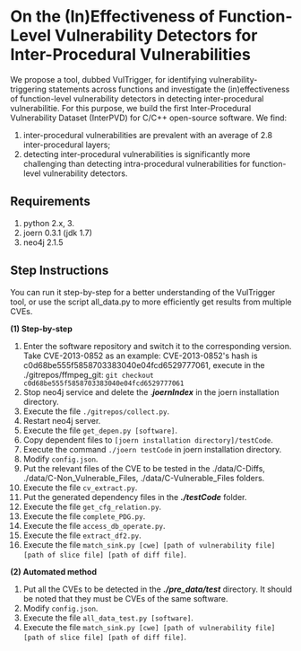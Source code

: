 # On the (In)Effectiveness of Function-Level Vulnerability Detectors for Inter-Procedural Vulnerabilities #

We propose a tool, dubbed VulTrigger, for identifying vulnerability-triggering statements across functions and investigate the (in)effectiveness of function-level vulnerability detectors in detecting inter-procedural vulnerabilitie.  For this purpose, we build the first Inter-Procedural Vulnerability Dataset (InterPVD) for C/C++ open-source software. We find: 
1. inter-procedural vulnerabilities are prevalent with an average of 2.8 inter-procedural layers;
2. detecting inter-procedural vulnerabilities is significantly more challenging than detecting intra-procedural vulnerabilities for function-level vulnerability detectors.

##  Requirements ##
1. python 2.x, 3.
2. joern 0.3.1 (jdk 1.7)
3. neo4j 2.1.5

## Step Instructions ##
You can run it step-by-step for a better understanding of the VulTrigger tool, or use the script all_data.py to more efficiently get results from multiple CVEs.

**(1) Step-by-step**
1. Enter the software repository and switch it to the corresponding version.
	Take CVE-2013-0852 as an example:
	CVE-2013-0852's hash is c0d68be555f5858703383040e04fcd6529777061, execute in the ./gitrepos/ffmpeg_git:
	`git checkout c0d68be555f5858703383040e04fcd6529777061`
2. Stop neo4j service and delete the .***joernIndex*** in the joern installation directory.
3. Execute the file `./gitrepos/collect.py`.
4. Restart neo4j server.
5. Execute the file `get_depen.py [software]`.
6. Copy dependent files to `[joern installation directory]/testCode`.
7. Execute the command `./joern testCode` in joern installation directory.
8. Modify `config.json`.
9. Put the relevant files of the CVE to be tested in the ./data/C-Diffs, ./data/C-Non_Vulnerable_Files, ./data/C-Vulnerable_Files folders.
10. Execute the file `cv_extract.py`. 
11. Put the generated dependency files in the ***./testCode*** folder.
12. Execute the file `get_cfg_relation.py`.
13. Execute the file `complete_PDG.py`.
14. Execute the file `access_db_operate.py`.
15. Execute the file `extract_df2.py`.
16. Execute the file `match_sink.py [cwe] [path of vulnerability file] [path of slice file] [path of diff file]`. 

**(2) Automated method**
1. Put all the CVEs to be detected in the ***./pre_data/test*** directory. It should be noted that they must be CVEs of the same software.
2. Modify `config.json`.
3. Execute the file `all_data_test.py [software]`. 
4. Execute the file `match_sink.py [cwe] [path of vulnerability file] [path of slice file] [path of diff file]`. 
